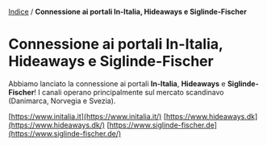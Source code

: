 [Indice](index.html) / **Connessione ai portali In-Italia, Hideaways e Siglinde-Fischer**

# Connessione ai portali In-Italia, Hideaways e Siglinde-Fischer

Abbiamo lanciato la connessione ai portali **In-Italia**, **Hideaways** e **Siglinde-Fischer**! I canali operano principalmente sul mercato scandinavo (Danimarca, Norvegia e Svezia).

[https://www.initalia.it](https://www.initalia.it/)
[https://www.hideaways.dk](https://www.hideaways.dk/)
[https://www.siglinde-fischer.de](https://www.siglinde-fischer.de/)